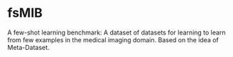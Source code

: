 # fsMIB
A few-shot learning benchmark: A dataset of datasets for learning to learn from few examples in the medical imaging domain. Based on the idea of Meta-Dataset.
